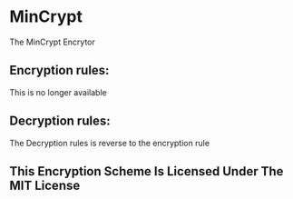 # MinCrypt
The MinCrypt Encrytor

## Encryption rules:
This is no longer available

## Decryption rules:
The Decryption rules is reverse to the encryption rule

## This Encryption Scheme Is Licensed Under The MIT License
